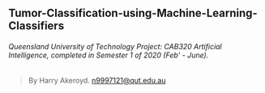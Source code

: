 ## Tumor-Classification-using-Machine-Learning-Classifiers
###### Queensland University of Technology Project: CAB320 Artificial Intelligence, completed in Semester 1 of 2020 (Feb' - June).

> By Harry Akeroyd. n9997121@qut.edu.au
